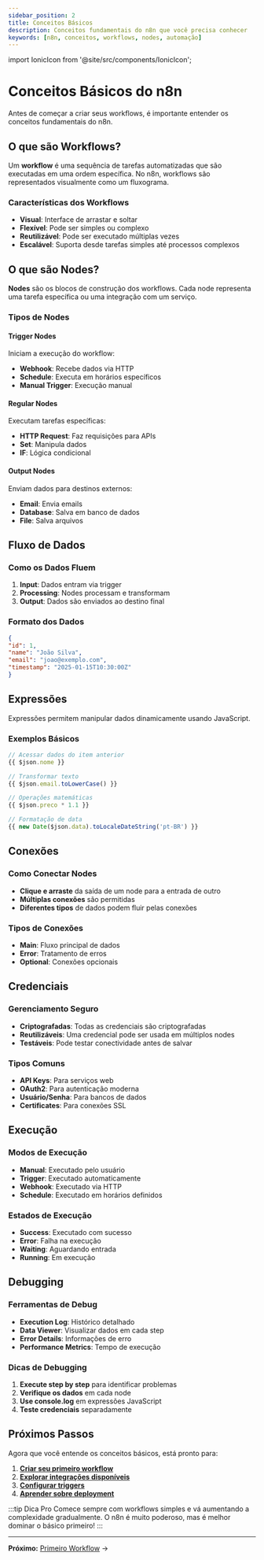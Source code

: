 ```yaml
---
sidebar_position: 2
title: Conceitos Básicos
description: Conceitos fundamentais do n8n que você precisa conhecer
keywords: [n8n, conceitos, workflows, nodes, automação]
---
```

import IonicIcon from '@site/src/components/IonicIcon';

# <IonicIcon name="bulb-outline" size={32} /> Conceitos Básicos do n8n

Antes de começar a criar seus workflows, é importante entender os conceitos fundamentais do n8n.

## <IonicIcon name="git-network-outline" size={24} /> O que são Workflows?

Um **workflow** é uma sequência de tarefas automatizadas que são executadas em uma ordem específica. No n8n, workflows são representados visualmente como um fluxograma.

### <IonicIcon name="star-outline" size={20} /> Características dos Workflows
- <IonicIcon name="eye-outline" size={16} /> **Visual**: Interface de arrastar e soltar
- <IonicIcon name="options-outline" size={16} /> **Flexível**: Pode ser simples ou complexo
- <IonicIcon name="refresh-outline" size={16} /> **Reutilizável**: Pode ser executado múltiplas vezes
- <IonicIcon name="trending-up-outline" size={16} /> **Escalável**: Suporta desde tarefas simples até processos complexos

## <IonicIcon name="shapes-outline" size={24} /> O que são Nodes?

**Nodes** são os blocos de construção dos workflows. Cada node representa uma tarefa específica ou uma integração com um serviço.

### <IonicIcon name="list-outline" size={20} /> Tipos de Nodes

#### <IonicIcon name="play-outline" size={18} /> Trigger Nodes
Iniciam a execução do workflow:
- <IonicIcon name="globe-outline" size={16} /> **Webhook**: Recebe dados via HTTP
- <IonicIcon name="time-outline" size={16} /> **Schedule**: Executa em horários específicos
- <IonicIcon name="hand-left-outline" size={16} /> **Manual Trigger**: Execução manual

#### <IonicIcon name="cog-outline" size={18} /> Regular Nodes
Executam tarefas específicas:
- <IonicIcon name="cloud-outline" size={16} /> **HTTP Request**: Faz requisições para APIs
- <IonicIcon name="create-outline" size={16} /> **Set**: Manipula dados
- <IonicIcon name="git-branch-outline" size={16} /> **IF**: Lógica condicional

#### <IonicIcon name="arrow-forward-outline" size={18} /> Output Nodes
Enviam dados para destinos externos:
- <IonicIcon name="mail-outline" size={16} /> **Email**: Envia emails
- <IonicIcon name="server-outline" size={16} /> **Database**: Salva em banco de dados
- <IonicIcon name="document-outline" size={16} /> **File**: Salva arquivos

## <IonicIcon name="swap-horizontal-outline" size={24} /> Fluxo de Dados

### <IonicIcon name="arrow-forward-circle-outline" size={20} /> Como os Dados Fluem
1. <IonicIcon name="enter-outline" size={16} /> **Input**: Dados entram via trigger
2. <IonicIcon name="construct-outline" size={16} /> **Processing**: Nodes processam e transformam
3. <IonicIcon name="exit-outline" size={16} /> **Output**: Dados são enviados ao destino final

### Formato dos Dados
```json
{
"id": 1,
"name": "João Silva",
"email": "joao@exemplo.com",
"timestamp": "2025-01-15T10:30:00Z"
}
```

## <IonicIcon name="code-slash-outline" size={24} /> Expressões

Expressões permitem manipular dados dinamicamente usando JavaScript.

### <IonicIcon name="library-outline" size={20} /> Exemplos Básicos
```javascript
// Acessar dados do item anterior
{{ $json.nome }}

// Transformar texto
{{ $json.email.toLowerCase() }}

// Operações matemáticas
{{ $json.preco * 1.1 }}

// Formatação de data
{{ new Date($json.data).toLocaleDateString('pt-BR') }}
```

## <IonicIcon name="link-outline" size={24} /> Conexões

### <IonicIcon name="attach-outline" size={20} /> Como Conectar Nodes
- <IonicIcon name="move-outline" size={16} /> **Clique e arraste** da saída de um node para a entrada de outro
- <IonicIcon name="git-network-outline" size={16} /> **Múltiplas conexões** são permitidas
- <IonicIcon name="swap-horizontal-outline" size={16} /> **Diferentes tipos** de dados podem fluir pelas conexões

### <IonicIcon name="list-outline" size={20} /> Tipos de Conexões
- <IonicIcon name="arrow-forward-outline" size={16} /> **Main**: Fluxo principal de dados
- <IonicIcon name="alert-circle-outline" size={16} /> **Error**: Tratamento de erros
- <IonicIcon name="ellipsis-horizontal-outline" size={16} /> **Optional**: Conexões opcionais

## <IonicIcon name="key-outline" size={24} /> Credenciais

### <IonicIcon name="shield-checkmark-outline" size={20} /> Gerenciamento Seguro
- <IonicIcon name="lock-closed-outline" size={16} /> **Criptografadas**: Todas as credenciais são criptografadas
- <IonicIcon name="refresh-outline" size={16} /> **Reutilizáveis**: Uma credencial pode ser usada em múltiplos nodes
- <IonicIcon name="checkmark-circle-outline" size={16} /> **Testáveis**: Pode testar conectividade antes de salvar

### <IonicIcon name="options-outline" size={20} /> Tipos Comuns
- <IonicIcon name="key-outline" size={16} /> **API Keys**: Para serviços web
- <IonicIcon name="shield-outline" size={16} /> **OAuth2**: Para autenticação moderna
- <IonicIcon name="person-outline" size={16} /> **Usuário/Senha**: Para bancos de dados
- <IonicIcon name="document-lock-outline" size={16} /> **Certificates**: Para conexões SSL

## <IonicIcon name="play-circle-outline" size={24} /> Execução

### <IonicIcon name="options-outline" size={20} /> Modos de Execução
- <IonicIcon name="hand-left-outline" size={16} /> **Manual**: Executado pelo usuário
- <IonicIcon name="flash-outline" size={16} /> **Trigger**: Executado automaticamente
- <IonicIcon name="globe-outline" size={16} /> **Webhook**: Executado via HTTP
- <IonicIcon name="time-outline" size={16} /> **Schedule**: Executado em horários definidos

### <IonicIcon name="pulse-outline" size={20} /> Estados de Execução
- <IonicIcon name="checkmark-circle-outline" size={16} /> **Success**: Executado com sucesso
- <IonicIcon name="close-circle-outline" size={16} /> **Error**: Falha na execução
- <IonicIcon name="time-outline" size={16} /> **Waiting**: Aguardando entrada
- <IonicIcon name="play-outline" size={16} /> **Running**: Em execução

## <IonicIcon name="bug-outline" size={24} /> Debugging

### <IonicIcon name="build-outline" size={20} /> Ferramentas de Debug
- <IonicIcon name="list-outline" size={16} /> **Execution Log**: Histórico detalhado
- <IonicIcon name="eye-outline" size={16} /> **Data Viewer**: Visualizar dados em cada step
- <IonicIcon name="alert-circle-outline" size={16} /> **Error Details**: Informações de erro
- <IonicIcon name="speedometer-outline" size={16} /> **Performance Metrics**: Tempo de execução

### <IonicIcon name="bulb-outline" size={20} /> Dicas de Debugging
1. <IonicIcon name="footsteps-outline" size={16} /> **Execute step by step** para identificar problemas
2. <IonicIcon name="search-outline" size={16} /> **Verifique os dados** em cada node
3. <IonicIcon name="terminal-outline" size={16} /> **Use console.log** em expressões JavaScript
4. <IonicIcon name="shield-checkmark-outline" size={16} /> **Teste credenciais** separadamente

## <IonicIcon name="arrow-forward-circle-outline" size={24} /> Próximos Passos

Agora que você entende os conceitos básicos, está pronto para:

1. <IonicIcon name="create-outline" size={16} /> **[Criar seu primeiro workflow](./primeiro-workflow)**
2. <IonicIcon name="extension-puzzle-outline" size={16} /> **[Explorar integrações disponíveis](../integracoes/http-request)**
3. <IonicIcon name="flash-outline" size={16} /> **[Configurar triggers](../workflows/triggers)**
4. <IonicIcon name="rocket-outline" size={16} /> **[Aprender sobre deployment](../deployment/docker/introducao)**

:::tip Dica Pro
Comece sempre com workflows simples e vá aumentando a complexidade gradualmente. O n8n é muito poderoso, mas é melhor dominar o básico primeiro!
:::

---

**Próximo:** [Primeiro Workflow](./primeiro-workflow) → 